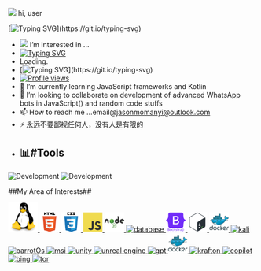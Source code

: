 <img src="https://media.giphy.com/media/hvRJCLFzcasrR4ia7z/giphy.gif" width="35"></h1> hi, user

[![Typing SVG](https://readme-typing-svg.demolab.com?lines=👋+Hi,+I'm+@JasonMomanyi;Welcome+To+My+Github+page!)](https://git.io/typing-svg)
- <img src="https://media2.giphy.com/media/v1.Y2lkPTc5MGI3NjExa3d4YXM3cGwyMjAwM2V6YjYxOGFxbGRzZG95YzVnYXlrY3dnb20wayZlcD12MV9pbnRlcm5hbF9naWZfYnlfaWQmY3Q9ZQ/VDNDX5BhKKz0YsJkl0/giphy.webp" width="35"></h1>
I’m interested in ...
- [![Typing SVG](https://readme-typing-svg.demolab.com?lines=Webapp+Development,+pentesting+offensiveSec;Hacking+AndroidApplications+Coding+Anime+Vulnerabilities)](https://git.io/typing-svg)
- Loading.
- [![Typing SVG](https://readme-typing-svg.demolab.com?lines=.+.+.)](https://git.io/typing-svg)
- [![Profile views](https://komarev.com/ghpvc/?username=JasonMomanyi&label=Profile%20views)](https://github.com/JasonMomanyi)
- 🌱 I’m currently learning JavaScript frameworks and Kotlin
- 💞️ I’m looking to collaborate on development of advanced WhatsApp bots in JavaScript() and random code stuffs
- 📫 How to reach me ...email@jasonmomanyi@outlook.com
- ⚡ 永远不要鄙视任何人，没有人是有限的
- ## 📊#Tools
![Development](https://media1.giphy.com/media/v1.Y2lkPTc5MGI3NjExYXc0aTRhNTR3ODZhb3Z6ZTNlMW04cTR4b3drNHhsdmY4dzV3aWxycCZlcD12MV9pbnRlcm5hbF9naWZfYnlfaWQmY3Q9Zw/5UeKTU8KUM2ju/giphy.webp) ![Development](https://media3.giphy.com/media/v1.Y2lkPTc5MGI3NjExZTloYng4M2ZzaTBqeHc1MjFibTFpb2M2MTE1NzduMXp2bTIyZ2h2eCZlcD12MV9pbnRlcm5hbF9naWZfYnlfaWQmY3Q9Zw/11NWkdLdD1MAkE/giphy.webp)



##My Area of Interests##



<a href="https://www.linux.org/" target="_blank" rel="noreferrer"> 
  <img src="https://raw.githubusercontent.com/devicons/devicon/master/icons/linux/linux-original.svg" alt="linux" width="60" height="60"/> 
</a>

<a href="https://www.w3.org/html/" target="_blank" rel="noreferrer"> 
  <img src="https://raw.githubusercontent.com/devicons/devicon/master/icons/html5/html5-original-wordmark.svg" alt="html5" width="40" height="40"/> 
</a>

<a href="https://www.w3schools.com/css/" target="_blank" rel="noreferrer"> 
  <img src="https://raw.githubusercontent.com/devicons/devicon/master/icons/css3/css3-original-wordmark.svg" alt="css3" width="40" height="40"/> 
</a>

<a href="https://developer.mozilla.org/en-US/docs/Web/JavaScript" target="_blank" rel="noreferrer"> 
  <img src="https://raw.githubusercontent.com/devicons/devicon/master/icons/javascript/javascript-original.svg" alt="javascript" width="40" height="40"/> 
</a>

<a href="https://nodejs.org/" target="_blank" rel="noreferrer"> 
  <img src="https://raw.githubusercontent.com/devicons/devicon/master/icons/nodejs/nodejs-original-wordmark.svg" alt="nodejs" width="40" height="40"/> 
</a>

<a href="https://www.iso.org/sql" target="_blank" rel="noreferrer"> 
  <!-- Assuming "any database system" would include SQL -->
  <img src="https://image.flaticon.com/icons/png/512/29/29572.png" alt="database" width="40" height="40"/> 
</a>

<a href="https://getbootstrap.com/" target="_blank" rel="noreferrer"> 
  <img src="https://raw.githubusercontent.com/devicons/devicon/master/icons/bootstrap/bootstrap-plain-wordmark.svg" alt="bootstrap" width="40" height="40"/> 
</a>

<a href="https://www.gnu.org/software/bash/" target="_blank" rel="noreferrer"> 
  <img src="https://raw.githubusercontent.com/devicons/devicon/master/icons/bash/bash-original.svg" alt="bash" width="40" height="40"/> 
</a>

<a href="https://www.docker.com/" target="_blank" rel="noreferrer"> 
  <img src="https://raw.githubusercontent.com/devicons/devicon/master/icons/docker/docker-original-wordmark.svg" alt="docker" width="40" height="40"/> 
</a>

<a href="https://www.kali.org/" target="_blank" rel="noreferrer"> 
  <img src="https://raw.githubusercontent.com/devicons/devicon/master/icons/kali/kali-original-wordmark.svg" alt="kali" width="40" height="40"/> 
</a>

<a href="https://www.parrotsec.org/" target="_blank" rel="noreferrer"> 
  <img src="https://upload.wikimedia.org/wikipedia/commons/thumb/5/5d/Parrot_Logo.png/480px-Parrot_Logo.png" alt="parrotOs" width="40" height="40"/> 
</a>

<a href="https://www.msi.com/" target="_blank" rel="noreferrer"> 
  <img src="https://seeklogo.com/images/M/msi-logo-40C7F5AA0E-seeklogo.com.png" alt="msi" width="40" height="40"/> 
</a>

<a href="https://unity.com/" target="_blank" rel="noreferrer"> 
  <img src="https://www.vectorlogo.zone/logos/unity3d/unity3d-icon.svg" alt="unity" width="40" height="40"/> 
</a>

<a href="https://www.unrealengine.com/" target="_blank" rel="noreferrer"> 
  <img src="https://www.vectorlogo.zone/logos/unrealengine/unrealengine-icon.svg" alt="unreal engine" width="40" height="40"/> 
</a>

<a href="https://openai.com/gpt" target="_blank" rel="noreferrer"> 
  <img src="https://upload.wikimedia.org/wikipedia/commons/thumb/7/73/GPT-3_logo.png/1200px-GPT-3_logo.png" alt="gpt" width="40" height="40"/> 
</a>

<a href="https://www.docker.com/" target="_blank" rel="noreferrer"> 
  <img src="https://raw.githubusercontent.com/devicons/devicon/master/icons/docker/docker-original-wordmark.svg" alt="docker" width="40" height="40"/> 
</a>

<a href="https://www.krafton.com/" target="_blank" rel="noreferrer"> 
  <img src="https://www.vectorlogo.zone/logos/krafton/krafton-icon.svg" alt="krafton" width="40" height="40"/> 
</a>

<a href="https://www.microsoft.com/en-us/copilot" target="_blank" rel="noreferrer"> 
  <img src="https://upload.wikimedia.org/wikipedia/commons/5/5e/GitHub_octocat.png" alt="copilot" width="40" height="40"/> 
</a>

<a href="https://www.bing.com/" target="_blank" rel="noreferrer"> 
  <img src="https://upload.wikimedia.org/wikipedia/commons/0/08/Bing_logo_2015.svg" alt="bing" width="40" height="40"/> 
</a>

<a href="https://www.torproject.org/" target="_blank" rel="noreferrer"> 
  <img src="https://upload.wikimedia.org/wikipedia/commons/4/45/Tor_logo_2011-flat.svg" alt="tor" width="40" height="40"/> 
</a>



<!---
JasonMomanyi/JasonMomanyi is a ✨ special ✨ repository because its `README.md` (this file) appears on your GitHub profile.
You can click the Preview link to take a look at your changes.
--->
